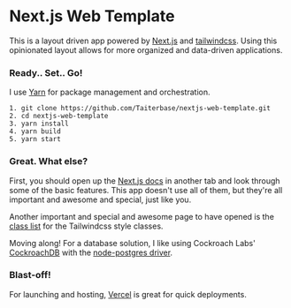 # Next.js Web Template
This is a layout driven app powered by [Next.js](https://nextjs.org/docs/getting-started) and [tailwindcss](https://tailwindcss.com/docs/guides/nextjs). Using this opinionated layout allows for more organized and data-driven applications.


### Ready.. Set.. Go!
I use [Yarn](https://yarnpkg.com/getting-started/install) for package management and orchestration. 

```
1. git clone https://github.com/Taiterbase/nextjs-web-template.git
2. cd nextjs-web-template
3. yarn install
4. yarn build
5. yarn start
```

### Great. What else?
First, you should open up the [Next.js docs](https://nextjs.org/docs/basic-features/pages) in another tab and look through some of the basic features. This app doesn't use all of them, but they're all important and awesome and special, just like you.

Another important and special and awesome page to have opened is the [class list](https://tailwind.build/classes) for the Tailwindcss style classes.

Moving along! For a database solution, I like using Cockroach Labs' [CockroachDB](https://www.cockroachlabs.com/) with the [node-postgres driver](https://node-postgres.com/features/connecting). 

### Blast-off!
For launching and hosting, [Vercel](https://vercel.com/docs) is great for quick deployments. 

